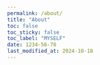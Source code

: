 ```yaml
---
permalink: /about/
title: "About"
toc: false
toc_sticky: false
toc_label: "MYSELF"
date: 1234-56-78
last_modified_at: 2024-10-18
---
```

